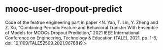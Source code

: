 # mooc-user-dropout-predict
Code of the featrue engineering part in paper &lt;N. Yan, T. Lin, Y. Zheng and Z. Xu, "Combining Periodic Feature and Behavioral Transfer With Ensemble of Models for MOOCs Dropout Prediction," 2021 IEEE International Conference on Engineering, Technology &amp; Education (TALE), 2021, pp. 1-6, doi: 10.1109/TALE52509.2021.9678819.>
